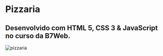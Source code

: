 # Pizzaria

<h2>Desenvolvido com HTML 5, CSS 3 &amp; JavaScript no curso da B7Web.</h2>

![pizzaria](https://user-images.githubusercontent.com/97991094/162595617-f48769f1-6e06-49fb-889a-3ee503ba7523.gif)
